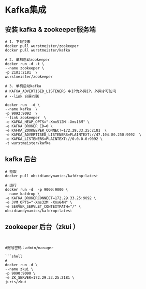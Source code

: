 # Kafka集成

## 安装 kafka & zookeeper服务端
```shell
# 1. 下载镜像
docker pull wurstmeister/zookeeper
docker pull wurstmeister/kafka

# 2. 单机启动zookeeper
docker run -d -t \
--name zookeeper \
-p 2181:2181  \
wurstmeister/zookeeper

# 3. 单机启动kafka
# KAFKA_ADVERTISED_LISTENERS 中IP为外网IP，外网才可访问
# --link 容器互联

docker run  -d \
--name kafka  \
-p 9092:9092  \
--link zookeeper  \
-e KAFKA_HEAP_OPTS="-Xmx512M -Xms16M" \
-e KAFKA_BROKER_ID=0 \
-e KAFKA_ZOOKEEPER_CONNECT=172.29.33.25:2181  \
-e KAFKA_ADVERTISED_LISTENERS=PLAINTEXT://47.104.80.250:9092  \
-e KAFKA_LISTENERS=PLAINTEXT://0.0.0.0:9092 \
-t wurstmeister/kafka
```


## kafka 后台
```shell
# 拉取
docker pull obsidiandynamics/kafdrop:latest

# 运行
docker run -d  -p 9000:9000 \
--name kafdrop \
-e KAFKA_BROKERCONNECT=172.29.33.25:9092 \
-e JVM_OPTS="-Xms32M -Xmx64M" \
-e SERVER_SERVLET_CONTEXTPATH="/" \
obsidiandynamics/kafdrop:latest
```

## zookeeper 后台（zkui ）
```shell


#账号密码：admin/manager

```shell
#
docker run -d \
--name zkui \
-p 9090:9090 \
-e ZK_SERVER=172.29.33.25:2181 \
juris/zkui



```